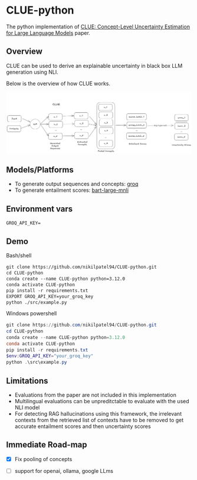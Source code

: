 # CLUE-python
The python implementation of [CLUE: Concept-Level Uncertainty Estimation for Large Language Models](https://arxiv.org/abs/2409.03021) paper.

## Overview

CLUE can be used to derive an explainable uncertainty in black box LLM generation using NLI. 

Below is the overview of how CLUE works. 

![Alt text](images/CLUE_diagram.png)

## Models/Platforms

- To generate output sequences and concepts: [groq](https://groq.com/)
- To generate entailment scores: [bart-large-mnli](https://huggingface.co/facebook/bart-large-mnli)

## Environment vars
```var
GROQ_API_KEY=
```

## Demo

Bash/shell
```shell
git clone https://github.com/nikilpatel94/CLUE-python.git
cd CLUE-python
conda create --name CLUE-python python=3.12.0
conda activate CLUE-python
pip install -r requirements.txt
EXPORT GROQ_API_KEY=your_groq_key
python ./src/example.py
```

Windows powershell
```powershell
git clone https://github.com/nikilpatel94/CLUE-python.git
cd CLUE-python
conda create --name CLUE-python python=3.12.0
conda activate CLUE-python
pip install -r requirements.txt
$env:GROQ_API_KEY="your_groq_key"
python .\src\example.py
```

## Limitations

- Evaluations from the paper are not included in this implementation
- Multilingual evaluations can be unpreditctable to evaluate with the used NLI model
- For detecting RAG hallucinations using this framework, the irrelevant contexts from the retrieved list of contexts have to be removed to get accurate entailment scores and then uncertainty scores

## Immediate Road-map

- [x] Fix pooling of concepts
- [ ] support for openai, ollama, google LLms


